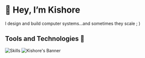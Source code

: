 # ‍👋 Hey, I’m Kishore

I design and build computer systems…and sometimes they scale ; )

## Tools and Technologies 🔧
![Skills](https://skillicons.dev/icons?i=cpp,java,python,typescript,bash,next,express,fastapi,graphql,pytorch,tailwind,postgres,mongodb,sqlite,redis,rabbitmq,docker,linux,aws,githubactions,prometheus,grafana)
![Kishore's Banner](https://user-images.githubusercontent.com/74038190/212284100-561aa473-3905-4a80-b561-0d28506553ee.gif)
